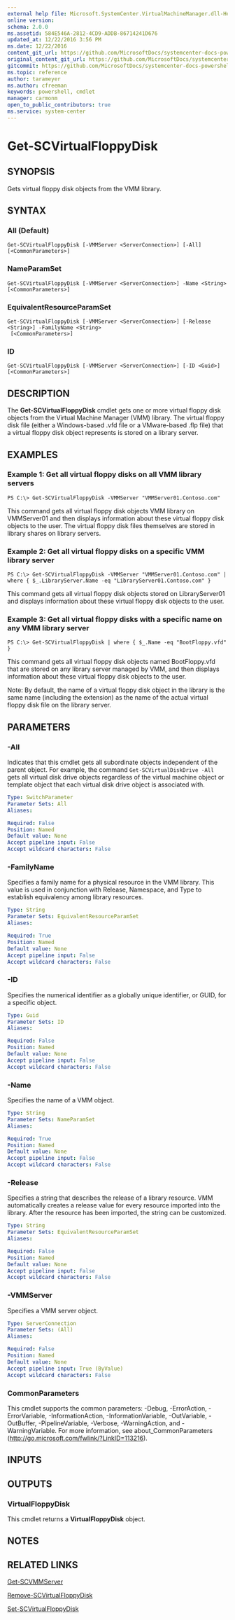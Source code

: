 ```yaml
---
external help file: Microsoft.SystemCenter.VirtualMachineManager.dll-Help.xml
online version: 
schema: 2.0.0
ms.assetid: 584E546A-2812-4CD9-ADDB-86714241D676
updated_at: 12/22/2016 3:56 PM
ms.date: 12/22/2016
content_git_url: https://github.com/MicrosoftDocs/systemcenter-docs-powershell/blob/master/systemcenter-cmdlets/SystemCenter2016/VirtualMachineManager/vlatest/Get-SCVirtualFloppyDisk.md
original_content_git_url: https://github.com/MicrosoftDocs/systemcenter-docs-powershell/blob/master/systemcenter-cmdlets/SystemCenter2016/VirtualMachineManager/vlatest/Get-SCVirtualFloppyDisk.md
gitcommit: https://github.com/MicrosoftDocs/systemcenter-docs-powershell/blob/96e5647587661652225fbdd2c797cd4d59d542bc/systemcenter-cmdlets/SystemCenter2016/VirtualMachineManager/vlatest/Get-SCVirtualFloppyDisk.md
ms.topic: reference
author: tarameyer
ms.author: cfreeman
keywords: powershell, cmdlet
manager: carmonm
open_to_public_contributors: true
ms.service: system-center
---
```


# Get-SCVirtualFloppyDisk

## SYNOPSIS
Gets virtual floppy disk objects from the VMM library.

## SYNTAX

### All (Default)
```
Get-SCVirtualFloppyDisk [-VMMServer <ServerConnection>] [-All] [<CommonParameters>]
```

### NameParamSet
```
Get-SCVirtualFloppyDisk [-VMMServer <ServerConnection>] -Name <String> [<CommonParameters>]
```

### EquivalentResourceParamSet
```
Get-SCVirtualFloppyDisk [-VMMServer <ServerConnection>] [-Release <String>] -FamilyName <String>
 [<CommonParameters>]
```

### ID
```
Get-SCVirtualFloppyDisk [-VMMServer <ServerConnection>] [-ID <Guid>] [<CommonParameters>]
```

## DESCRIPTION
The **Get-SCVirtualFloppyDisk** cmdlet gets one or more virtual floppy disk objects from the Virtual Machine Manager (VMM) library.
The virtual floppy disk file (either a Windows-based .vfd file or a VMware-based .flp file) that a virtual floppy disk object represents is stored on a library server.

## EXAMPLES

### Example 1: Get all virtual floppy disks on all VMM library servers
```
PS C:\> Get-SCVirtualFloppyDisk -VMMServer "VMMServer01.Contoso.com"
```

This command gets all virtual floppy disk objects VMM library on VMMServer01 and then displays information about these virtual floppy disk objects to the user.
The virtual floppy disk files themselves are stored in library shares on library servers.

### Example 2: Get all virtual floppy disks on a specific VMM library server
```
PS C:\> Get-SCVirtualFloppyDisk -VMMServer "VMMServer01.Contoso.com" | where { $_.LibraryServer.Name -eq "LibraryServer01.Contoso.com" }
```

This command gets all virtual floppy disk objects stored on LibraryServer01 and displays information about these virtual floppy disk objects to the user.

### Example 3: Get all virtual floppy disks with a specific name on any VMM library server
```
PS C:\> Get-SCVirtualFloppyDisk | where { $_.Name -eq "BootFloppy.vfd" }
```

This command gets all virtual floppy disk objects named BootFloppy.vfd that are stored on any library server managed by VMM, and then displays information about these virtual floppy disk objects to the user.

Note: By default, the name of a virtual floppy disk object in the library is the same name (including the extension) as the name of the actual virtual floppy disk file on the library server.

## PARAMETERS

### -All
Indicates that this cmdlet gets all subordinate objects independent of the parent object.
For example, the command `Get-SCVirtualDiskDrive -All` gets all virtual disk drive objects regardless of the virtual machine object or template object that each virtual disk drive object is associated with.

```yaml
Type: SwitchParameter
Parameter Sets: All
Aliases: 

Required: False
Position: Named
Default value: None
Accept pipeline input: False
Accept wildcard characters: False
```

### -FamilyName
Specifies a family name for a physical resource in the VMM library.
This value is used in conjunction with Release, Namespace, and Type to establish equivalency among library resources.

```yaml
Type: String
Parameter Sets: EquivalentResourceParamSet
Aliases: 

Required: True
Position: Named
Default value: None
Accept pipeline input: False
Accept wildcard characters: False
```

### -ID
Specifies the numerical identifier as a globally unique identifier, or GUID, for a specific object.

```yaml
Type: Guid
Parameter Sets: ID
Aliases: 

Required: False
Position: Named
Default value: None
Accept pipeline input: False
Accept wildcard characters: False
```

### -Name
Specifies the name of a VMM object.

```yaml
Type: String
Parameter Sets: NameParamSet
Aliases: 

Required: True
Position: Named
Default value: None
Accept pipeline input: False
Accept wildcard characters: False
```

### -Release
Specifies a string that describes the release of a library resource.
VMM automatically creates a release value for every resource imported into the library.
After the resource has been imported, the string can be customized.

```yaml
Type: String
Parameter Sets: EquivalentResourceParamSet
Aliases: 

Required: False
Position: Named
Default value: None
Accept pipeline input: False
Accept wildcard characters: False
```

### -VMMServer
Specifies a VMM server object.

```yaml
Type: ServerConnection
Parameter Sets: (All)
Aliases: 

Required: False
Position: Named
Default value: None
Accept pipeline input: True (ByValue)
Accept wildcard characters: False
```

### CommonParameters
This cmdlet supports the common parameters: -Debug, -ErrorAction, -ErrorVariable, -InformationAction, -InformationVariable, -OutVariable, -OutBuffer, -PipelineVariable, -Verbose, -WarningAction, and -WarningVariable. For more information, see about_CommonParameters (http://go.microsoft.com/fwlink/?LinkID=113216).

## INPUTS

## OUTPUTS

### VirtualFloppyDisk
This cmdlet returns a **VirtualFloppyDisk** object.

## NOTES

## RELATED LINKS

[Get-SCVMMServer](xref:SystemCenter2016/VirtualMachineManager/vlatest/Get-SCVMMServer.md)

[Remove-SCVirtualFloppyDisk](xref:SystemCenter2016/VirtualMachineManager/vlatest/Remove-SCVirtualFloppyDisk.md)

[Set-SCVirtualFloppyDisk](xref:SystemCenter2016/VirtualMachineManager/vlatest/Set-SCVirtualFloppyDisk.md)

